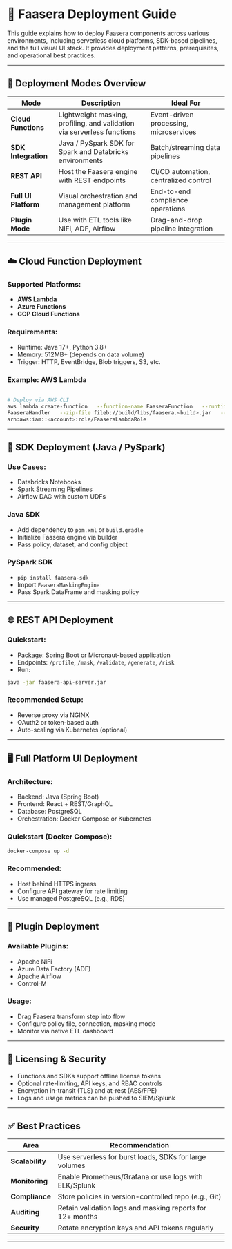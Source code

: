 # 🚀 Faasera Deployment Guide

This guide explains how to deploy Faasera components across various environments, including serverless cloud platforms,
SDK-based pipelines, and the full visual UI stack. It provides deployment patterns, prerequisites, and operational best
practices.

---

## 🧭 Deployment Modes Overview

| Mode                 | Description                                                             | Ideal For                              |
|----------------------|-------------------------------------------------------------------------|----------------------------------------|
| **Cloud Functions**  | Lightweight masking, profiling, and validation via serverless functions | Event-driven processing, microservices |
| **SDK Integration**  | Java / PySpark SDK for Spark and Databricks environments                | Batch/streaming data pipelines         |
| **REST API**         | Host the Faasera engine with REST endpoints                             | CI/CD automation, centralized control  |
| **Full UI Platform** | Visual orchestration and management platform                            | End-to-end compliance operations       |
| **Plugin Mode**      | Use with ETL tools like NiFi, ADF, Airflow                              | Drag-and-drop pipeline integration     |

---

## ☁️ Cloud Function Deployment

### Supported Platforms:

- **AWS Lambda**
- **Azure Functions**
- **GCP Cloud Functions**

### Requirements:

- Runtime: Java 17+, Python 3.8+
- Memory: 512MB+ (depends on data volume)
- Trigger: HTTP, EventBridge, Blob triggers, S3, etc.

### Example: AWS Lambda

```bash

# Deploy via AWS CLI
aws lambda create-function   --function-name FaaseraFunction   --runtime java11   --handler ai.faasera.lambda.
FaaseraHandler   --zip-file fileb://build/libs/faasera.<build>.jar   --role 
arn:aws:iam::<account>:role/FaaseraLambdaRole
```

---

## 🧰 SDK Deployment (Java / PySpark)

### Use Cases:

- Databricks Notebooks
- Spark Streaming Pipelines
- Airflow DAG with custom UDFs

### Java SDK

- Add dependency to `pom.xml` or `build.gradle`
- Initialize Faasera engine via builder
- Pass policy, dataset, and config object

### PySpark SDK

- `pip install faasera-sdk`
- Import `FaaseraMaskingEngine`
- Pass Spark DataFrame and masking policy

---

## 🌐 REST API Deployment

### Quickstart:

- Package: Spring Boot or Micronaut-based application
- Endpoints: `/profile`, `/mask`, `/validate`, `/generate`, `/risk`
- Run:

```bash
java -jar faasera-api-server.jar
```

### Recommended Setup:

- Reverse proxy via NGINX
- OAuth2 or token-based auth
- Auto-scaling via Kubernetes (optional)

---

## 🖥️ Full Platform UI Deployment

### Architecture:

- Backend: Java (Spring Boot)
- Frontend: React + REST/GraphQL
- Database: PostgreSQL
- Orchestration: Docker Compose or Kubernetes

### Quickstart (Docker Compose):

```bash
docker-compose up -d
```

### Recommended:

- Host behind HTTPS ingress
- Configure API gateway for rate limiting
- Use managed PostgreSQL (e.g., RDS)

---

## 🔌 Plugin Deployment

### Available Plugins:

- Apache NiFi
- Azure Data Factory (ADF)
- Apache Airflow
- Control-M

### Usage:

- Drag Faasera transform step into flow
- Configure policy file, connection, masking mode
- Monitor via native ETL dashboard

---

## 🔐 Licensing & Security

- Functions and SDKs support offline license tokens
- Optional rate-limiting, API keys, and RBAC controls
- Encryption in-transit (TLS) and at-rest (AES/FPE)
- Logs and usage metrics can be pushed to SIEM/Splunk

---

## ✅ Best Practices

| Area            | Recommendation                                            |
|-----------------|-----------------------------------------------------------|
| **Scalability** | Use serverless for burst loads, SDKs for large volumes    |
| **Monitoring**  | Enable Prometheus/Grafana or use logs with ELK/Splunk     |
| **Compliance**  | Store policies in version-controlled repo (e.g., Git)     |
| **Auditing**    | Retain validation logs and masking reports for 12+ months |
| **Security**    | Rotate encryption keys and API tokens regularly           |

---

